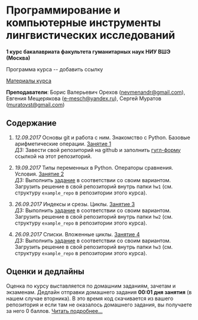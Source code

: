 # Программирование и компьютерные инструменты лингвистических исследований

**1 курс бакалавриата факультета гуманитарных наук НИУ ВШЭ (Москва)**

Программа курса -- добавить ссылку

[Материалы курса](https://github.com/morgan1189/HSE-Programming)

**Преподаватели**: Борис Валерьевич Орехов (nevmenandr@gmail.com), Евгения Мещерякова (e-mesch@yandex.ru), Сергей Муратов (muratovst@gmail.com)

## Содержание

1) *12.09.2017* Основы git и работа с ним. Знакомство с Python. Базовые арифметические операции. [Занятие 1](https://github.com/morgan1189/HSE-Programming/wiki/%D0%97%D0%B0%D0%BD%D1%8F%D1%82%D0%B8%D0%B5-1:-GIT-%D0%B8-%D0%B7%D0%BD%D0%B0%D0%BA%D0%BE%D0%BC%D1%81%D1%82%D0%B2%D0%BE-%D1%81-Python)   
*ДЗ:* Завести свой репозиторий на github и заполнить [гугл-форму](https://goo.gl/forms/axIgoCM0M6BJtDff1) ссылкой на этот репозиторий.

2) *19.09.2017* Типы переменных в Python. Операторы сравнения. Условия. [Занятие 2](https://github.com/morgan1189/HSE-Programming/wiki/Занятие-2:-Условия-(if-else-elif)-и-операторы-сравнения)   
*ДЗ:* Выполнить [задание](https://github.com/morgan1189/HSE-Programming/wiki/Занятие-2:-Условия-(if-else-elif)-и-операторы-сравнения#ДЗ) в соответствии со своим вариантом. Загрузить решение в свой репозиторий внутрь папки `hw1` (см. структуру `example_repo` в репозитории этого курса).

3) *26.09.2017* Индексы и срезы. Циклы. [Занятие 3](https://github.com/morgan1189/HSE-Programming/wiki/Занятие-3:-Циклы)   
*ДЗ:* Выполнить [задание](https://github.com/morgan1189/HSE-Programming/wiki/Занятие-3:-Циклы#Домашнее-задание) в соответствии со своим вариантом. Загрузить решение в свой репозиторий внутрь папки `hw2` (см. структуру `example_repo` в репозитории этого курса).

4) *26.09.2017* Списки. Вложенные циклы. [Занятие 4](https://github.com/morgan1189/HSE-Programming/wiki/Занятия-4:-Списки)   
*ДЗ:* Выполнить [задание](https://github.com/morgan1189/HSE-Programming/wiki/Занятия-4:-Списки#Домашнее-задание) в соответствии со своим вариантом. Загрузить решение в свой репозиторий внутрь папки `hw3` (см. структуру `example_repo` в репозитории этого курса).

## Оценки и дедлайны

Оценка по курсу выставляется по домашним заданиям, зачетам и экзаменам. Дедлайн отправки домашнего задания **00:01 дня занятия** (в нашем случае вторника). В это время код скачивается из вашего репозитория и если там не оказалось домашнего задания, вы получаете за него 0 баллов.
[Читать подробнее...](https://github.com/morgan1189/HSE-Programming/wiki/%D0%9A%D0%B0%D0%BA-%D0%B2%D1%8B%D1%81%D1%82%D0%B0%D0%B2%D0%BB%D1%8F%D0%B5%D1%82%D1%81%D1%8F-%D0%BE%D1%86%D0%B5%D0%BD%D0%BA%D0%B0-%D0%BF%D0%BE-%D0%BA%D1%83%D1%80%D1%81%D1%83%3F)